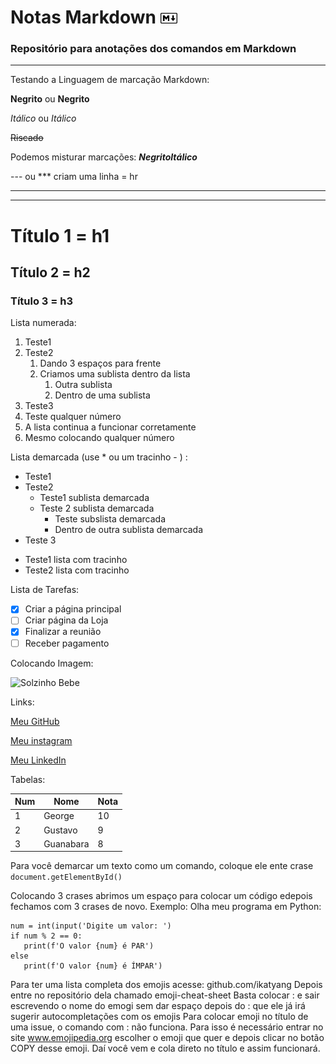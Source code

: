 # Notas Markdown <img width="5.5%" alt="📖" src="imagens/markdown.png"/>  
### Repositório para anotações dos comandos em Markdown

---

Testando a Linguagem de marcação Markdown:

**Negrito** ou __Negrito__

*Itálico* ou _Itálico_

~~Riscado~~

Podemos misturar marcações: __*NegritoItálico*__

--- ou *** criam uma linha = hr

---
***

# Título 1 = h1
## Título 2 = h2
### Título 3 = h3

Lista numerada:
1. Teste1
2. Teste2
   1. Dando 3 espaços para frente 
   2. Criamos uma sublista dentro da lista
      1. Outra sublista
      2. Dentro de uma sublista
4. Teste3
26. Teste qualquer número
99. A lista continua a funcionar corretamente
982. Mesmo colocando qualquer número

Lista demarcada (use * ou um tracinho - ) :
* Teste1
* Teste2
   * Teste1 sublista demarcada
   * Teste 2 sublista demarcada
      * Teste subslista demarcada
      * Dentro de outra sublista demarcada
* Teste 3
- Teste1 lista com tracinho
- Teste2 lista com tracinho

Lista de Tarefas:
- [x] Criar a página principal
- [ ] Criar página da Loja
- [x] Finalizar a reunião
- [ ] Receber pagamento

Colocando Imagem:

![Solzinho Bebe](https://user-images.githubusercontent.com/113748733/191075880-0b01f803-1658-4898-936f-5eef6231105c.jpg)

Links:

[Meu GitHub](https://github.com/GeorgeEnriqueBravo)

[Meu instagram](https://www.instagram.com/georgebravoo)

[Meu LinkedIn](https://www.linkedin.com/in/george-bravo/)

Tabelas: 

Num|Nome|Nota
---|---|---
1|George|10
2|Gustavo|9
3|Guanabara|8

Para você demarcar um texto como um comando, coloque ele ente crase `document.getElementById()` 

Colocando 3 crases abrimos um espaço para colocar um código edepois fechamos com 3 crases de novo. Exemplo: Olha meu programa em Python:
```
num = int(input('Digite um valor: ')
if num % 2 == 0:
   print(f'O valor {num} é PAR')
else
   print(f'O valor {num} é ÍMPAR')
```

Para ter uma lista completa dos emojis acesse: github.com/ikatyang
Depois entre no repositório dela chamado emoji-cheat-sheet
Basta colocar : e sair escrevendo o nome do emogi sem dar espaço depois do : que ele já irá sugerir autocompletações com os emojis
Para colocar emoji no título de uma issue, o comando com : não funciona. Para isso é necessário entrar no site www.emojipedia.org escolher o emoji que quer e depois clicar no botão COPY desse emoji. Daí você vem e cola direto no título e assim funcionará.
